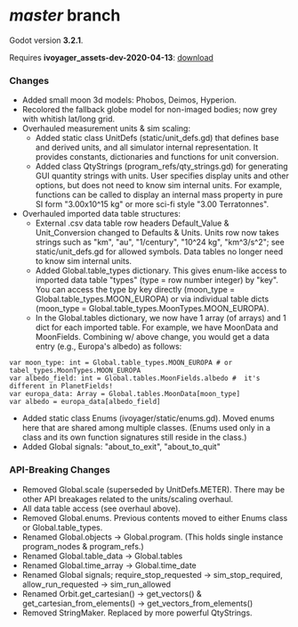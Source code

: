 # _master_ branch
Godot version **3.2.1**.

Requires **ivoyager_assets-dev-2020-04-13**: [download](https://github.com/ivoyager/ivoyager-changelogs/releases/download/dev-assets/ivoyager_assets-dev-2020-04-13.zip)

### Changes
* Added small moon 3d models: Phobos, Deimos, Hyperion.
* Recolored the fallback globe model for non-imaged bodies; now grey with whitish lat/long grid.
* Overhauled measurement units & sim scaling:
  * Added static class UnitDefs (static/unit_defs.gd) that defines base and derived units, and all simulator internal representation. It provides constants, dictionaries and functions for unit conversion.
  * Added class QtyStrings (program_refs/qty_strings.gd) for generating GUI quantity strings with units. User specifies display units and other options, but does not need to know sim internal units. For example, functions can be called to display an internal mass property in pure SI form "3.00x10^15 kg" or more sci-fi style "3.00 Terratonnes".
* Overhauled imported data table structures:
  * External .csv data table row headers Default_Value & Unit_Conversion changed to Defaults & Units. Units row now takes strings such as "km", "au", "1/century", "10^24 kg", "km^3/s^2"; see static/unit_defs.gd for allowed symbols. Data tables no longer need to know sim internal units.
  * Added Global.table_types dictionary. This gives enum-like access to imported data table "types" (type = row number integer) by "key". You can access the type by key directly (moon_type = Global.table_types.MOON_EUROPA) or via individual table dicts (moon_type = Global.table_types.MoonTypes.MOON_EUROPA).
  * In the Global.tables dictionary, we now have 1 array (of arrays) and 1 dict for each imported table. For example, we have MoonData and MoonFields. Combining w/ above change, you would get a data entry (e.g., Europa's albedo) as follows:
```
var moon_type: int = Global.table_types.MOON_EUROPA # or tabel_types.MoonTypes.MOON_EUROPA
var albedo_field: int = Global.tables.MoonFields.albedo #  it's different in PlanetFields!
var europa_data: Array = Global.tables.MoonData[moon_type]
var albedo = europa_data[albedo_field]
```
* Added static class Enums (ivoyager/static/enums.gd). Moved enums here that are shared among multiple classes. (Enums used only in a class and its own function signatures still reside in the class.)
* Added Global signals: "about_to_exit", "about_to_quit"
### API-Breaking Changes
* Removed Global.scale (superseded by UnitDefs.METER). There may be other API breakages related to the units/scaling overhaul.
* All data table access (see overhaul above).
* Removed Global.enums. Previous contents moved to either Enums class or Global.table_types.
* Renamed Global.objects -> Global.program. (This holds single instance program_nodes & program_refs.)
* Renamed Global.table_data -> Global.tables
* Renamed Global.time_array -> Global.time_date
* Renamed Global signals; require_stop_requested -> sim_stop_required, allow_run_requested -> sim_run_allowed
* Renamed Orbit.get_cartesian() -> get_vectors() & get_cartesian_from_elements() -> get_vectors_from_elements()
* Removed StringMaker. Replaced by more powerful QtyStrings.

